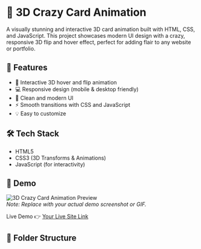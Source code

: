 # 🎴 3D Crazy Card Animation

A visually stunning and interactive 3D card animation built with HTML, CSS, and JavaScript. This project showcases modern UI design with a crazy, responsive 3D flip and hover effect, perfect for adding flair to any website or portfolio.

## 🚀 Features

- 🔁 Interactive 3D hover and flip animation
- 💻 Responsive design (mobile & desktop friendly)
- 🎨 Clean and modern UI
- ⚡ Smooth transitions with CSS and JavaScript
- 💡 Easy to customize

## 🛠️ Tech Stack

- HTML5
- CSS3 (3D Transforms & Animations)
- JavaScript (for interactivity)

## 📸 Demo

![3D Crazy Card Animation Preview]([preview.png](https://github.com/user-attachments/assets/6b62bc82-237f-4072-b498-94f422376197))  
*Note: Replace with your actual demo screenshot or GIF.*

Live Demo 👉 [Your Live Site Link](#)

## 📂 Folder Structure

